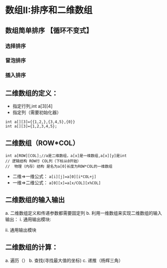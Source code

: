 # 数组II:排序和二维数组
## 数组简单排序 【循环不变式】
### 选择排序
### 冒泡排序
### 插入排序

##  二维数组的定义：
-  指定行列,int a[3][4]
-  指定列（需要初始化器）
```
int a[][3]={{1,2,},{3,4,5},{0}}
int a[][3]={1,2,3,4,5};
```
##  二维数组（ROW*COL）
```
int a[ROW][COL];//a是二维数组，a[x]是一维数组,a[x][y]是int
// 逻辑结构 ROW行 COL列（下标从0开始）
//  物理（内存）结构 是名为a[0]长度为ROW*COL的一维数组
```
-  二维=>一维公式：
```a[i][j]=a[0][i*COL+j]```
-  一维=>二维公式：
```a[0][x]=a[x/COL][x%COL]```
##  二维数组的输入输出
a.  二维数组定义和传递参数都需要固定列
b.  利用一维数组来实现二维数组的输入输出：
i.  通用输出模块:
 
ii.  通用输出模块
 
##  二维数组的计算：
a.  遍历（）
b.  查找(寻找最大值的坐标)
c.  递推（杨辉三角）    
